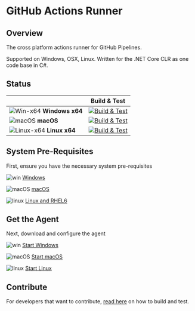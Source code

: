 # GitHub Actions Runner

## Overview

The cross platform actions runner for GitHub Pipelines.  

Supported on Windows, OSX, Linux.  Written for the .NET Core CLR as one code base in C#.


## Status

|   | Build & Test |
|---|:-----:|
|![Win-x64](docs/res/win_med.png) **Windows x64**|[![Build & Test][win-x64-build-badge]][build]| 
|![macOS](docs/res/apple_med.png) **macOS**|[![Build & Test][macOS-build-badge]][build]| 
|![Linux-x64](docs/res/linux_med.png) **Linux x64**|[![Build & Test][linux-x64-build-badge]][build]|

[win-x64-build-badge]: https://dev.azure.com/mseng/AzureDevOps/_apis/build/status/Products/Azure-pipelines-agent/actions-runner.ci?branchName=features/actionsrunner&jobName=Windows%20Agent%20(x64)
[macOS-build-badge]: https://dev.azure.com/mseng/AzureDevOps/_apis/build/status/Products/Azure-pipelines-agent/actions-runner.ci?branchName=features/actionsrunner&jobName=macOS%20Agent%20(x64)
[linux-x64-build-badge]: https://dev.azure.com/mseng/AzureDevOps/_apis/build/status/Products/Azure-pipelines-agent/actions-runner.ci?branchName=features/actionsrunner&jobName=Linux%20Agent%20(x64)
[build]: https://dev.azure.com/mseng/AzureDevOps/_build/latest?definitionId=8777&branchName=features/actionsrunner

## System Pre-Requisites

First, ensure you have the necessary system pre-requisites

![win](docs/res/win_sm.png) [Windows](docs/start/envwin.md)    

![macOS](docs/res/apple_sm.png) [macOS](docs/start/envosx.md)    

![linux](docs/res/linux_sm.png) [Linux and RHEL6](docs/start/envlinux.md)

## Get the Agent

Next, download and configure the agent

![win](docs/res/win_sm.png)  [Start Windows](https://github.com/actions/runner/releases/latest)  

![macOS](docs/res/apple_sm.png)  [Start macOS](https://github.com/actions/runner/releases/latest)  

![linux](docs/res/linux_sm.png)  [Start Linux](https://github.com/actions/runner/releases/latest)  

## Contribute

For developers that want to contribute, [read here](docs/contribute.md) on how to build and test.

